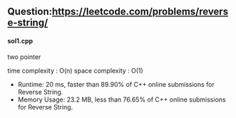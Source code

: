 ## Question:https://leetcode.com/problems/reverse-string/

#### sol1.cpp
two pointer

time complexity : O(n)
space complexity : O(1)

* Runtime: 20 ms, faster than 89.90% of C++ online submissions for Reverse String.
* Memory Usage: 23.2 MB, less than 76.65% of C++ online submissions for Reverse String.
